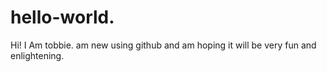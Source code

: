 # hello-world.

Hi! 
I Am tobbie. am new using github and am hoping it will be very fun and enlightening.
